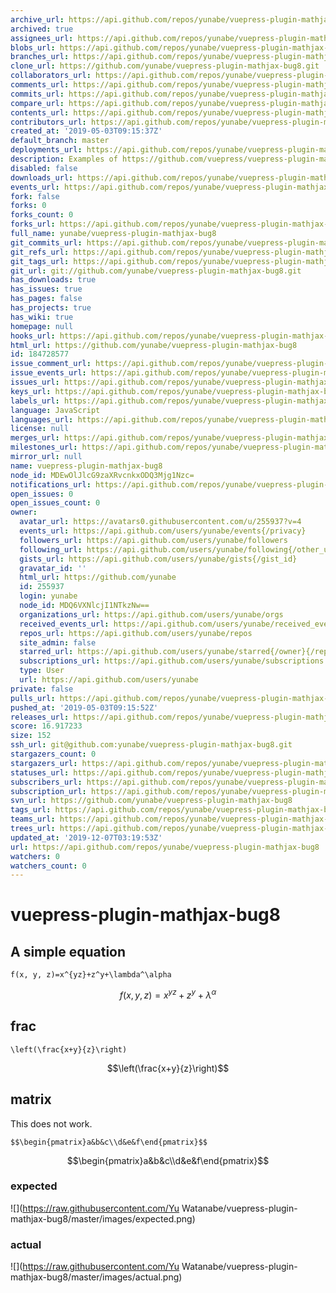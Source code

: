```yaml
---
archive_url: https://api.github.com/repos/yunabe/vuepress-plugin-mathjax-bug8/{archive_format}{/ref}
archived: true
assignees_url: https://api.github.com/repos/yunabe/vuepress-plugin-mathjax-bug8/assignees{/user}
blobs_url: https://api.github.com/repos/yunabe/vuepress-plugin-mathjax-bug8/git/blobs{/sha}
branches_url: https://api.github.com/repos/yunabe/vuepress-plugin-mathjax-bug8/branches{/branch}
clone_url: https://github.com/yunabe/vuepress-plugin-mathjax-bug8.git
collaborators_url: https://api.github.com/repos/yunabe/vuepress-plugin-mathjax-bug8/collaborators{/collaborator}
comments_url: https://api.github.com/repos/yunabe/vuepress-plugin-mathjax-bug8/comments{/number}
commits_url: https://api.github.com/repos/yunabe/vuepress-plugin-mathjax-bug8/commits{/sha}
compare_url: https://api.github.com/repos/yunabe/vuepress-plugin-mathjax-bug8/compare/{base}...{head}
contents_url: https://api.github.com/repos/yunabe/vuepress-plugin-mathjax-bug8/contents/{+path}
contributors_url: https://api.github.com/repos/yunabe/vuepress-plugin-mathjax-bug8/contributors
created_at: '2019-05-03T09:15:37Z'
default_branch: master
deployments_url: https://api.github.com/repos/yunabe/vuepress-plugin-mathjax-bug8/deployments
description: Examples of https://github.com/vuepress/vuepress-plugin-mathjax/issues/8
disabled: false
downloads_url: https://api.github.com/repos/yunabe/vuepress-plugin-mathjax-bug8/downloads
events_url: https://api.github.com/repos/yunabe/vuepress-plugin-mathjax-bug8/events
fork: false
forks: 0
forks_count: 0
forks_url: https://api.github.com/repos/yunabe/vuepress-plugin-mathjax-bug8/forks
full_name: yunabe/vuepress-plugin-mathjax-bug8
git_commits_url: https://api.github.com/repos/yunabe/vuepress-plugin-mathjax-bug8/git/commits{/sha}
git_refs_url: https://api.github.com/repos/yunabe/vuepress-plugin-mathjax-bug8/git/refs{/sha}
git_tags_url: https://api.github.com/repos/yunabe/vuepress-plugin-mathjax-bug8/git/tags{/sha}
git_url: git://github.com/yunabe/vuepress-plugin-mathjax-bug8.git
has_downloads: true
has_issues: true
has_pages: false
has_projects: true
has_wiki: true
homepage: null
hooks_url: https://api.github.com/repos/yunabe/vuepress-plugin-mathjax-bug8/hooks
html_url: https://github.com/yunabe/vuepress-plugin-mathjax-bug8
id: 184728577
issue_comment_url: https://api.github.com/repos/yunabe/vuepress-plugin-mathjax-bug8/issues/comments{/number}
issue_events_url: https://api.github.com/repos/yunabe/vuepress-plugin-mathjax-bug8/issues/events{/number}
issues_url: https://api.github.com/repos/yunabe/vuepress-plugin-mathjax-bug8/issues{/number}
keys_url: https://api.github.com/repos/yunabe/vuepress-plugin-mathjax-bug8/keys{/key_id}
labels_url: https://api.github.com/repos/yunabe/vuepress-plugin-mathjax-bug8/labels{/name}
language: JavaScript
languages_url: https://api.github.com/repos/yunabe/vuepress-plugin-mathjax-bug8/languages
license: null
merges_url: https://api.github.com/repos/yunabe/vuepress-plugin-mathjax-bug8/merges
milestones_url: https://api.github.com/repos/yunabe/vuepress-plugin-mathjax-bug8/milestones{/number}
mirror_url: null
name: vuepress-plugin-mathjax-bug8
node_id: MDEwOlJlcG9zaXRvcnkxODQ3Mjg1Nzc=
notifications_url: https://api.github.com/repos/yunabe/vuepress-plugin-mathjax-bug8/notifications{?since,all,participating}
open_issues: 0
open_issues_count: 0
owner:
  avatar_url: https://avatars0.githubusercontent.com/u/255937?v=4
  events_url: https://api.github.com/users/yunabe/events{/privacy}
  followers_url: https://api.github.com/users/yunabe/followers
  following_url: https://api.github.com/users/yunabe/following{/other_user}
  gists_url: https://api.github.com/users/yunabe/gists{/gist_id}
  gravatar_id: ''
  html_url: https://github.com/yunabe
  id: 255937
  login: yunabe
  node_id: MDQ6VXNlcjI1NTkzNw==
  organizations_url: https://api.github.com/users/yunabe/orgs
  received_events_url: https://api.github.com/users/yunabe/received_events
  repos_url: https://api.github.com/users/yunabe/repos
  site_admin: false
  starred_url: https://api.github.com/users/yunabe/starred{/owner}{/repo}
  subscriptions_url: https://api.github.com/users/yunabe/subscriptions
  type: User
  url: https://api.github.com/users/yunabe
private: false
pulls_url: https://api.github.com/repos/yunabe/vuepress-plugin-mathjax-bug8/pulls{/number}
pushed_at: '2019-05-03T09:15:52Z'
releases_url: https://api.github.com/repos/yunabe/vuepress-plugin-mathjax-bug8/releases{/id}
score: 16.917233
size: 152
ssh_url: git@github.com:yunabe/vuepress-plugin-mathjax-bug8.git
stargazers_count: 0
stargazers_url: https://api.github.com/repos/yunabe/vuepress-plugin-mathjax-bug8/stargazers
statuses_url: https://api.github.com/repos/yunabe/vuepress-plugin-mathjax-bug8/statuses/{sha}
subscribers_url: https://api.github.com/repos/yunabe/vuepress-plugin-mathjax-bug8/subscribers
subscription_url: https://api.github.com/repos/yunabe/vuepress-plugin-mathjax-bug8/subscription
svn_url: https://github.com/yunabe/vuepress-plugin-mathjax-bug8
tags_url: https://api.github.com/repos/yunabe/vuepress-plugin-mathjax-bug8/tags
teams_url: https://api.github.com/repos/yunabe/vuepress-plugin-mathjax-bug8/teams
trees_url: https://api.github.com/repos/yunabe/vuepress-plugin-mathjax-bug8/git/trees{/sha}
updated_at: '2019-12-07T03:19:53Z'
url: https://api.github.com/repos/yunabe/vuepress-plugin-mathjax-bug8
watchers: 0
watchers_count: 0
---
```


# vuepress-plugin-mathjax-bug8

## A simple equation

```
f(x, y, z)=x^{yz}+z^y+\lambda^\alpha
```

$$f(x, y, z)=x^{yz}+z^y+\lambda^\alpha$$

## frac

```
\left(\frac{x+y}{z}\right)
```

$$\left(\frac{x+y}{z}\right)$$

## matrix

This does not work.

```
$$\begin{pmatrix}a&b&c\\d&e&f\end{pmatrix}$$
```

$$\begin{pmatrix}a&b&c\\d&e&f\end{pmatrix}$$

### expected

![](https://raw.githubusercontent.com/Yu Watanabe/vuepress-plugin-mathjax-bug8/master/images/expected.png)

### actual

![](https://raw.githubusercontent.com/Yu Watanabe/vuepress-plugin-mathjax-bug8/master/images/actual.png)
